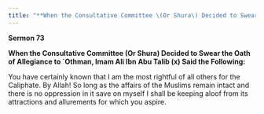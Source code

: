 ```yaml
---
title: "**When the Consultative Committee \(Or Shura\) Decided to Swear the Oath of Allegiance to \`Othman, Imam Ali Ibn Abu Talib \(x\) Said the Following:**" 
---
```

**Sermon 73**

**When the Consultative Committee \(Or Shura\) Decided to Swear the Oath of Allegiance to \`Othman, Imam Ali Ibn Abu Talib \(x\) Said the Following:**

You have certainly known that I am the most rightful of all others for the Caliphate\. By Allah\! So long as the affairs of the Muslims remain intact and there is no oppression in it save on myself I shall be keeping aloof from its attractions and allurements for which you aspire\.

